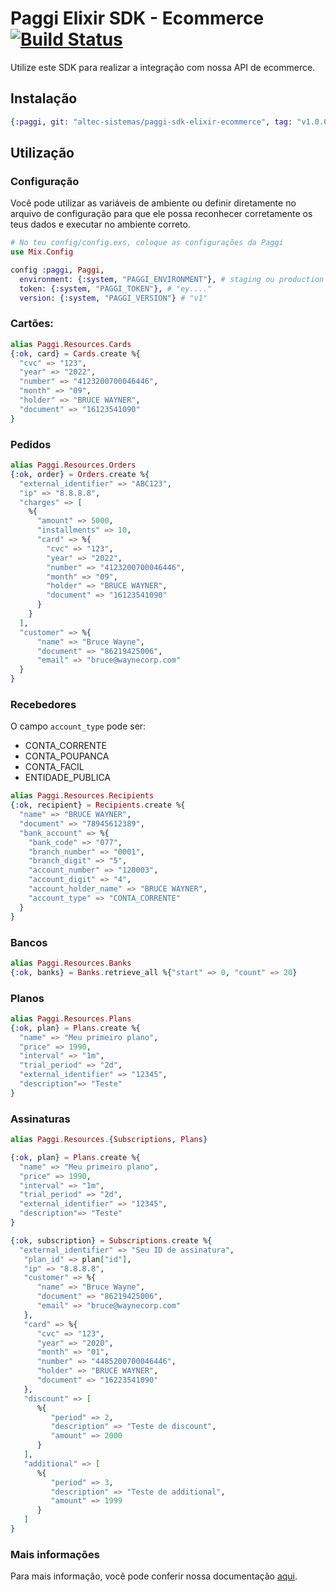# Paggi Elixir SDK - Ecommerce [![Build Status](https://drone.altec.ai/api/badges/altec-sistemas/paggi-sdk-elixir-ecommerce/status.svg)](https://drone.altec.ai/altec-sistemas/paggi-sdk-elixir-ecommerce)

Utilize este SDK para realizar a integração com nossa API de ecommerce.

## Instalação

```elixir
{:paggi, git: "altec-sistemas/paggi-sdk-elixir-ecommerce", tag: "v1.0.0"}
```

## Utilização

### Configuração

Você pode utilizar as variáveis de ambiente ou definir diretamente no arquivo de configuração
para que ele possa reconhecer corretamente os teus dados e executar no ambiente correto.

```elixir
# No teu config/config.exs, coloque as configurações da Paggi
use Mix.Config

config :paggi, Paggi,
  environment: {:system, "PAGGI_ENVIRONMENT"}, # staging ou production
  token: {:system, "PAGGI_TOKEN"}, # "ey...."
  version: {:system, "PAGGI_VERSION"} # "v1"
```

### Cartões:

```elixir
alias Paggi.Resources.Cards
{:ok, card} = Cards.create %{
  "cvc" => "123",
  "year" => "2022",
  "number" => "4123200700046446",
  "month" => "09",
  "holder" => "BRUCE WAYNER",
  "document" => "16123541090"
}
```

### Pedidos

```elixir
alias Paggi.Resources.Orders
{:ok, order} = Orders.create %{
  "external_identifier" => "ABC123",
  "ip" => "8.8.8.8",
  "charges" => [
    %{
      "amount" => 5000,
      "installments" => 10,
      "card" => %{
        "cvc" => "123",
        "year" => "2022",
        "number" => "4123200700046446",
        "month" => "09",
        "holder" => "BRUCE WAYNER",
        "document" => "16123541090"
      }
    }
  ],
  "customer" => %{
      "name" => "Bruce Wayne",
      "document" => "86219425006",
      "email" => "bruce@waynecorp.com"
  }
}
```

### Recebedores

O campo `account_type` pode ser:

- CONTA_CORRENTE
- CONTA_POUPANCA
- CONTA_FACIL
- ENTIDADE_PUBLICA


```elixir
alias Paggi.Resources.Recipients
{:ok, recipient} = Recipients.create %{
  "name" => "BRUCE WAYNER",
  "document" => "78945612389",
  "bank_account" => %{
    "bank_code" => "077",
    "branch_number" => "0001",
    "branch_digit" => "5",
    "account_number" => "120003",
    "account_digit" => "4",
    "account_holder_name" => "BRUCE WAYNER",
    "account_type" => "CONTA_CORRENTE"
  }
}
```

### Bancos

```elixir
alias Paggi.Resources.Banks
{:ok, banks} = Banks.retrieve_all %{"start" => 0, "count" => 20}
```

### Planos

```elixir
alias Paggi.Resources.Plans
{:ok, plan} = Plans.create %{
  "name" => "Meu primeiro plano",
  "price" => 1990,
  "interval" => "1m",
  "trial_period" => "2d",
  "external_identifier" => "12345",
  "description"=> "Teste"
}
```

### Assinaturas

```elixir
alias Paggi.Resources.{Subscriptions, Plans}

{:ok, plan} = Plans.create %{
  "name" => "Meu primeiro plano",
  "price" => 1990,
  "interval" => "1m",
  "trial_period" => "2d",
  "external_identifier" => "12345",
  "description"=> "Teste"
}

{:ok, subscription} = Subscriptions.create %{
  "external_identifier" => "Seu ID de assinatura",
   "plan_id" => plan["id"],
   "ip" => "8.8.8.8",
   "customer" => %{
      "name" => "Bruce Wayne",
      "document" => "86219425006",
      "email" => "bruce@waynecorp.com"
   },
   "card" => %{
      "cvc" => "123",
      "year" => "2020",
      "month" => "01",
      "number" => "4485200700046446",
      "holder" => "BRUCE WAYNER",
      "document" => "16223541090"
   },
   "discount" => [
      %{
         "period" => 2,
         "description" => "Teste de discount",
         "amount" => 2000
      }
   ],
   "additional" => [
      %{
         "period" => 3,
         "description" => "Teste de additional",
         "amount" => 1999
      }
   ]
}
```

### Mais informações

Para mais informação, você pode conferir nossa documentação [aqui](https://developers.paggi.com/).
